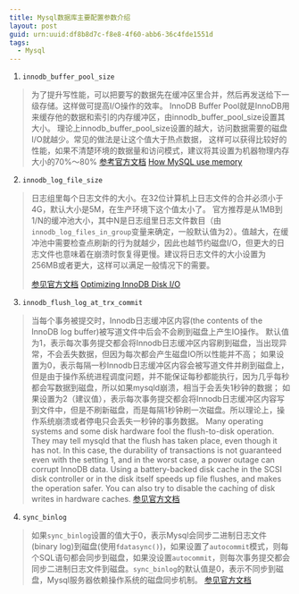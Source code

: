 ```yaml
---
title: Mysql数据库主要配置参数介绍
layout: post
guid: urn:uuid:df8b8d7c-f8e8-4f60-abb6-36c4fde1551d
tags:
  - Mysql
---
```



1. `innodb_buffer_pool_size`
> 为了提升写性能，可以把要写的数据先在缓冲区里合并，然后再发送给下一级存储。这样做可提高I/O操作的效率。
> InnoDB Buffer Pool就是InnoDB用来缓存他的数据和索引的内存缓冲区，由innodb_buffer_pool_size设置其大小。
> 理论上innodb_buffer_pool_size设置的越大，访问数据需要的磁盘I/O就越少。常见的做法是让这个值大于热点数据，
> 这样可以获得比较好的性能，如果不清楚环境的数据量和访问模式，建议将其设置为机器物理内存大小的70%～80%
> [参考官方文档](https://dev.mysql.com/doc/refman/5.7/en/innodb-parameters.html#sysvar_innodb_buffer_pool_size)
> [How MySQL use memory](https://dev.mysql.com/doc/refman/5.7/en/memory-use.html)

2. `innodb_log_file_size`
> 日志组里每个日志文件的大小。在32位计算机上日志文件的合并必须小于4G，默认大小是5M，在生产环境下这个值太小了。 官方推荐是从1MB到1/N的缓冲池大小，其中N是日志组里日志文件数目（由`innodb_log_files_in_group`变量来确定，一般默认值为2）。值越大，在缓冲池中需要检查点刷新的行为就越少，因此也越节约磁盘I/O，但更大的日志文件也意味着在崩溃时恢复得更慢。建议将日志文件的大小设置为256MB或者更大，这样可以满足一般情况下的需要。
>
> [参见官方文档](https://dev.mysql.com/doc/refman/5.7/en/innodb-parameters.html#sysvar_innodb_log_file_size)
> [Optimizing InnoDB Disk I/O](https://dev.mysql.com/doc/refman/5.7/en/optimizing-innodb-diskio.html)

3. `innodb_flush_log_at_trx_commit`
> 当每个事务被提交时，Innodb日志缓冲区内容(the contents of the InnoDB log buffer)被写道文件中后会不会刷到磁盘上产生IO操作。
> 默认值为1，表示每次事务提交都会将Innodb日志缓冲区内容刷到磁盘，当出现异常，不会丢失数据，但因为每次都会产生磁盘IO所以性能并不高；
> 如果设置为0，表示每隔一秒Innodb日志缓冲区内容会被写道文件并刷到磁盘上，但是由于操作系统进程调度问题，并不能保证每秒都能执行，因为几乎每秒都会写数据到磁盘，所以如果mysqld崩溃，相当于会丢失1秒钟的数据；
> 如果设置为2（建议值），表示每次事务提交都会将Innodb日志缓冲区内容写到文件中，但是不刷新磁盘，而是每隔1秒钟刷一次磁盘。所以理论上，操作系统崩溃或者停电只会丢失一秒钟的事务数据。
> Many operating systems and some disk hardware fool the flush-to-disk operation. They may tell mysqld that the flush has taken place, even though it has not. In this case, the durability of transactions is not guaranteed even with the setting 1, and in the worst case, a power outage can corrupt InnoDB data. Using a battery-backed disk cache in the SCSI disk controller or in the disk itself speeds up file flushes, and makes the operation safer. You can also try to disable the caching of disk writes in hardware caches.
> [参见官方文档](https://dev.mysql.com/doc/refman/5.7/en/innodb-parameters.html#sysvar_innodb_flush_log_at_trx_commit)

4. `sync_binlog`
> 如果`sync_binlog`设置的值大于0，表示Mysql会同步二进制日志文件(binary log)到磁盘(使用`fdatasync()`)，如果设置了`autocommit`模式，则每个SQL语句都会同步到磁盘，如果没设置`autocommit`，则每次事务提交都会同步二进制日志文件到磁盘。`sync_binlog`的默认值是0，表示不同步到磁盘，Mysql服务器依赖操作系统的磁盘同步机制。
> [参见官方文档](https://dev.mysql.com/doc/refman/5.7/en/replication-options-binary-log.html#sysvar_sync_binlog)
